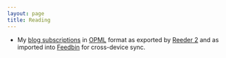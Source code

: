 ```yaml
---
layout: page
title: Reading
---
```


 - My [blog subscriptions](cbeams_blogs.xml) in [OPML](https://en.wikipedia.org/wiki/OPML) format as exported by [Reeder 2](http://reederapp.com) and as imported into [Feedbin](http://feedbin.com) for cross-device sync.
